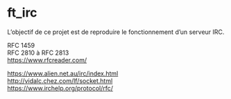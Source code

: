# ft_irc
L’objectif de ce projet est de reproduire le fonctionnement d’un serveur IRC.  

RFC 1459  
RFC 2810 à RFC 2813  
https://www.rfcreader.com/  

https://www.alien.net.au/irc/index.html  
http://vidalc.chez.com/lf/socket.html  
https://www.irchelp.org/protocol/rfc/
